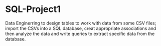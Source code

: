 # SQL-Project1
Data Enginerring to design tables to work with data from some CSV files; import the CSVs into a SQL database, creat appropriate associations and then analyze the data and write queries to extract specific data from the database.
